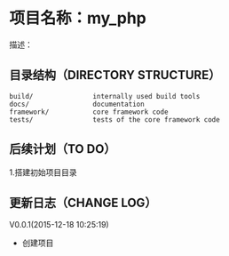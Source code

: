 项目名称：my_php
===========================
描述：


目录结构（DIRECTORY STRUCTURE）
-------------------

```
build/               internally used build tools
docs/                documentation
framework/           core framework code
tests/               tests of the core framework code
```

后续计划（TO DO）
-------------------

1.搭建初始项目目录


更新日志（CHANGE LOG）
------------------

V0.0.1(2015-12-18 10:25:19)
* 创建项目


